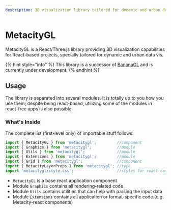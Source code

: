 ```yaml
---
description: 3D visualization library tailored for dynamic and urban data
---
```


# MetacityGL

MetacityGL is a React/Three.js library providing 3D visualization capabilities for React-based projects, specially tailored for dynamic and urban data vis.

{% hint style="info" %}
This library is a successor of [BananaGL](https://github.com/MetacityTools/BananaGL) and is currently under development.
{% endhint %}

## Usage

The library is separated into several modules. It is totally up to you how you use them; despite being react-based, utilizing some of the modules in react-free apps is also possible.

### What's Inside

The complete list (first-level only) of importable stuff follows:

```typescript
import { MetacityGL } from 'metacitygl';         //component
import { Graphics } from 'metacitygl';           //module
import { Utils } from 'metacitygl';              //module
import { Extensions } from 'metacitygl';         //module
import { Grid } from 'metacitygl';               //component
import { MetacityLayerProps } from 'metacitygl'; //type
import 'metacitygl/style.css';                   //styles for react components
```

* `MetacityGL` is a base react application component
* Module `Graphics` contains all rendering-related code
* Module `Utils` contains utilities that can help with parsing the input data
* Module `Extensions` contains all application or format-specific code (e.g. Metacity-react components)

